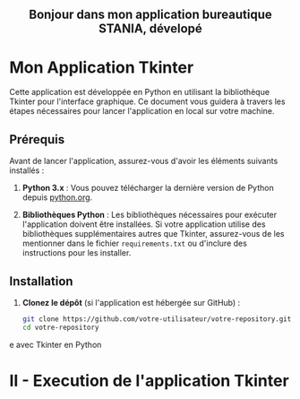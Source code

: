 <h2 align="center">Bonjour dans mon application bureautique STANIA, dévelopé</h2>
  
  
# Mon Application Tkinter

Cette application est développée en Python en utilisant la bibliothèque Tkinter pour l'interface graphique. Ce document vous guidera à travers les étapes nécessaires pour lancer l'application en local sur votre machine.

## Prérequis

Avant de lancer l'application, assurez-vous d'avoir les éléments suivants installés :

1. **Python 3.x** : Vous pouvez télécharger la dernière version de Python depuis [python.org](https://www.python.org/downloads/).

2. **Bibliothèques Python** : Les bibliothèques nécessaires pour exécuter l'application doivent être installées. Si votre application utilise des bibliothèques supplémentaires autres que Tkinter, assurez-vous de les mentionner dans le fichier `requirements.txt` ou d'inclure des instructions pour les installer.

## Installation

1. **Clonez le dépôt** (si l'application est hébergée sur GitHub) :

   ```bash
   git clone https://github.com/votre-utilisateur/votre-repository.git
   cd votre-repository
e avec Tkinter en Python</h2>

# II - Execution de l'application Tkinter


